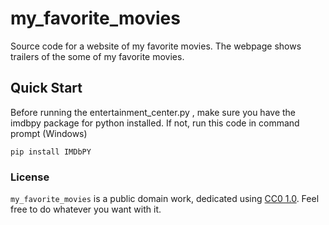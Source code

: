 # my_favorite_movies 
Source code for a website of my favorite movies. The webpage shows trailers of the some of my favorite movies. 

## Quick Start 

Before running the entertainment_center.py , make sure you have the imdbpy package for python installed. If not, run this code in command prompt (Windows)

```
pip install IMDbPY
```




### License

`my_favorite_movies` is a public domain work, dedicated using
[CC0 1.0](https://creativecommons.org/publicdomain/zero/1.0/). Feel free to do whatever you want with it.


